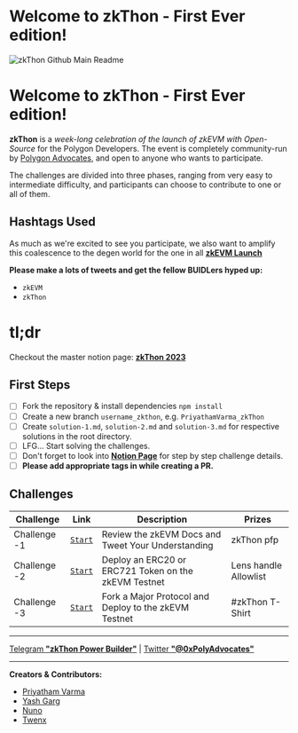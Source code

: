 # Welcome to zkThon - First Ever edition!

![zkThon Github Main Readme](https://user-images.githubusercontent.com/128218414/226963031-48178406-8f64-4b37-933c-185ab960a0de.png)



# Welcome to zkThon - First Ever edition!

**zkThon** is a *week-long celebration of the launch of zkEVM with Open-Source* for the Polygon Developers. The event is completely community-run by [Polygon Advocates](https://polygon.technology/advocate-program), and open to anyone who wants to participate. 

The challenges are divided into three phases, ranging from very easy to intermediate difficulty, and participants can choose to contribute to one or all of them.

## Hashtags Used
As much as we're excited to see you participate, we also want to amplify this coalescence to the degen world for the one in all [**zkEVM Launch**](https://ethglobal.com/events/polygon-zk-summit)

**Please make a lots of tweets and get the fellow BUIDLers hyped up:**
- `zkEVM`
- `zkThon`

# tl;dr
Checkout the master notion page: **[zkThon 2023](https://www.notion.so/polygontechnology/zkThon-54cc518ee7ec428b813b02998f84c5df)**

## First Steps

 - [ ] Fork the repository & install dependencies `npm install`
 - [ ] Create a new branch `username_zkthon`, e.g. `PriyathamVarma_zkThon`
 - [ ] Create `solution-1.md`, `solution-2.md` and `solution-3.md` for respective solutions in the root directory.
 - [ ] LFG... Start solving the challenges.
 - [ ] Don't forget to look into [**Notion Page**](https://polygontechnology.notion.site/polygontechnology/zkThon-A-Week-Long-event-for-the-Polygon-Community-54cc518ee7ec428b813b02998f84c5df) for step by step challenge details.
 - [ ] **Please add appropriate tags in while creating a PR.**

## Challenges

| Challenge | Link | Description | Prizes |
| - | - | - | - |
| Challenge -1 | [`Start`](https://github.com/Polygon-Advocates/zkThon-challenges/blob/main/challenge-1.md) | Review the zkEVM Docs and Tweet Your Understanding | zkThon pfp |
| Challenge -2 | [`Start`](https://github.com/Polygon-Advocates/zkThon-challenges/blob/main/challenge-2.md) | Deploy an ERC20 or ERC721 Token on the zkEVM Testnet | Lens handle Allowlist |
| Challenge -3 | [`Start`](https://github.com/Polygon-Advocates/zkThon-challenges/blob/main/challenge-3.md) | Fork a Major Protocol and Deploy to the zkEVM Testnet | #zkThon T-Shirt |




----
[Telegram **"zkThon Power Builder"**](https://t.me/zkThon) | [Twitter **"@0xPolyAdvocates"**](https://twitter.com/0xPolyAdvocates)

---
**Creators & Contributors:**

 - [Priyatham Varma](https://twitter.com/Mister_V_Varma)
 - [Yash Garg](https://twitter.com/megabyte0x)
 - [Nuno](https://twitter.com/nunomiguelcg)
 - [Twenx](https://twitter.com/Twenx_)




